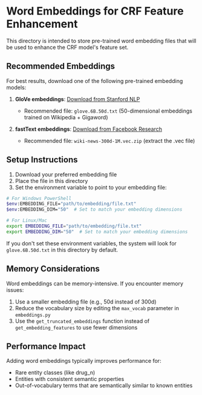 # Word Embeddings for CRF Feature Enhancement

This directory is intended to store pre-trained word embedding files that will be used to enhance the CRF model's
feature set.

## Recommended Embeddings

For best results, download one of the following pre-trained embedding models:

1. **GloVe embeddings**: [Download from Stanford NLP](https://nlp.stanford.edu/projects/glove/)
    - Recommended file: `glove.6B.50d.txt` (50-dimensional embeddings trained on Wikipedia + Gigaword)

2. **fastText embeddings**: [Download from Facebook Research](https://fasttext.cc/docs/en/english-vectors.html)
    - Recommended file: `wiki-news-300d-1M.vec.zip` (extract the .vec file)

## Setup Instructions

1. Download your preferred embedding file
2. Place the file in this directory
3. Set the environment variable to point to your embedding file:

```bash
# For Windows PowerShell
$env:EMBEDDING_FILE="path/to/embedding/file.txt"
$env:EMBEDDING_DIM="50"  # Set to match your embedding dimensions

# For Linux/Mac
export EMBEDDING_FILE="path/to/embedding/file.txt"
export EMBEDDING_DIM="50"  # Set to match your embedding dimensions
```

If you don't set these environment variables, the system will look for `glove.6B.50d.txt` in this directory by default.

## Memory Considerations

Word embeddings can be memory-intensive. If you encounter memory issues:

1. Use a smaller embedding file (e.g., 50d instead of 300d)
2. Reduce the vocabulary size by editing the `max_vocab` parameter in `embeddings.py`
3. Use the `get_truncated_embeddings` function instead of `get_embedding_features` to use fewer dimensions

## Performance Impact

Adding word embeddings typically improves performance for:

- Rare entity classes (like drug_n)
- Entities with consistent semantic properties
- Out-of-vocabulary terms that are semantically similar to known entities
